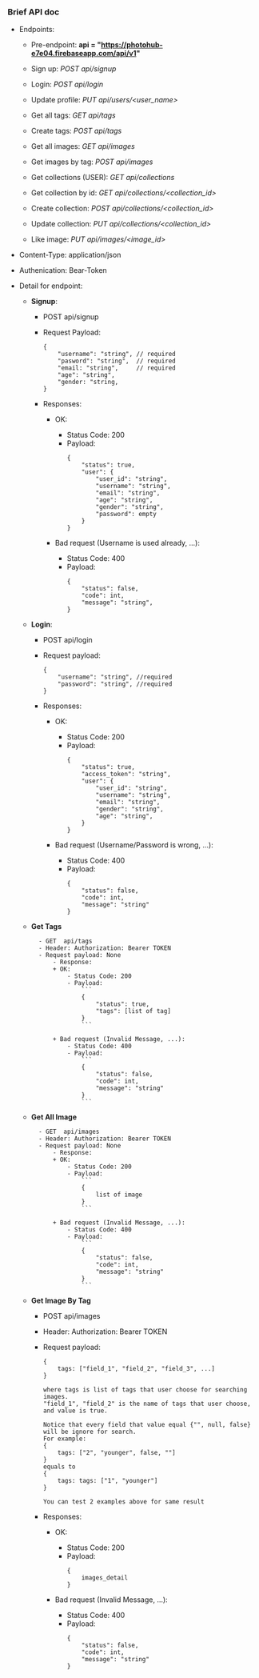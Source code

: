### Brief API doc

+ Endpoints:
    + Pre-endpoint: **api = "https://photohub-e7e04.firebaseapp.com/api/v1"**

    + Sign up:
         *POST  api/signup*

    + Login:
         *POST  api/login*

    + Update profile:
         *PUT   api/users/<user_name>*
    
    + Get all tags:
         *GET   api/tags*
         
    + Create tags:
         *POST api/tags*
    
    + Get all images:
         *GET   api/images*
    
    + Get images by tag:
         *POST   api/images*

    + Get collections (USER):
         *GET   api/collections*

    + Get collection by id:
         *GET   api/collections/<collection_id>*
    
    + Create collection:
         *POST  api/collections/<collection_id>*

    + Update collection:
         *PUT   api/collections/<collection_id>*

    + Like image:
         *PUT   api/images/<image_id>*

+ Content-Type: application/json

+ Authenication: Bear-Token

+ Detail for endpoint:

    + **Signup**:

        - POST api/signup
        - Request Payload:
            ```
            {
                "username": "string", // required
                "pasword": "string",  // required
                "email: "string",     // required
                "age": "string",
                "gender: "string,
            }
            ```

        - Responses:
            + OK:
                - Status Code: 200
                - Payload:
                    ```
                    {
                        "status": true,
                        "user": {
                            "user_id": "string",
                            "username": "string",
                            "email": "string",
                            "age": "string",
                            "gender": "string",
                            "password": empty
                        }
                    }
                    ```  

            + Bad request (Username is used already, ...): 
                - Status Code: 400
                - Payload:
                    ```
                    {
                        "status": false,
                        "code": int,
                        "message": "string",
                    }
                    ```

    + **Login**:

        - POST  api/login
        - Request payload:
            ```
            {
                "username": "string", //required
                "password": "string", //required
            }
            ```      

        - Responses:
            + OK:
                - Status Code: 200
                - Payload:
                    ```
                    {
                        "status": true,
                        "access_token": "string",
                        "user": {
                            "user_id": "string",
                            "username": "string",
                            "email": "string",
                            "gender": "string",
                            "age": "string",
                        }
                    }
                    ```

            + Bad request (Username/Password is wrong, ...):
                - Status Code: 400
                - Payload:
                    ```
                    {
                        "status": false,
                        "code": int,
                        "message": "string"
                    }
                    ```

    + **Get Tags**
    
            - GET  api/tags
            - Header: Authorization: Bearer TOKEN
            - Request payload: None
                - Response:
                + OK:
                    - Status Code: 200
                    - Payload:
                        ```
                        {
                            "status": true,
                            "tags": [list of tag] 
                        }
                        ```
    
                + Bad request (Invalid Message, ...):
                    - Status Code: 400
                    - Payload:
                        ```
                        {
                            "status": false,
                            "code": int,
                            "message": "string"
                        }
                        ```
    + **Get All Image**
    
            - GET  api/images
            - Header: Authorization: Bearer TOKEN
            - Request payload: None
                - Response:
                + OK:
                    - Status Code: 200
                    - Payload:
                        ```
                        {
                            list of image
                        }
                        ```
    
                + Bad request (Invalid Message, ...):
                    - Status Code: 400
                    - Payload:
                        ```
                        {
                            "status": false,
                            "code": int,
                            "message": "string"
                        }
                        ```
                       
    + **Get Image By Tag**

        - POST  api/images
        - Header: Authorization: Bearer TOKEN
        - Request payload:
            ```
            {
                tags: ["field_1", "field_2", "field_3", ...]
            }
            
            where tags is list of tags that user choose for searching images.
            "field_1", "field_2" is the name of tags that user choose, and value is true.

            Notice that every field that value equal {"", null, false} will be ignore for search.
            For example:
            {
                tags: ["2", "younger", false, ""]
            }
            equals to
            {
                tags: tags: ["1", "younger"]
            }

            You can test 2 examples above for same result

            ```      

        - Responses:
            + OK:
                - Status Code: 200
                - Payload:
                    ```
                    {
                        images_detail
                    }
                    ```

            + Bad request (Invalid Message, ...):
                - Status Code: 400
                - Payload:
                    ```
                    {
                        "status": false,
                        "code": int,
                        "message": "string"
                    }
                    ```
        